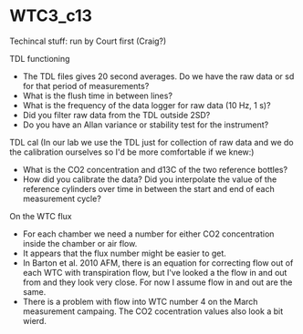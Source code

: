 # WTC3_c13
Techincal stuff: run by Court first (Craig?)

TDL functioning 

-	The TDL files gives 20 second averages. Do we have the raw data or sd for that period of measurements?
-	What is the flush time in between lines?
-	What is the frequency of the data logger for raw data (10 Hz, 1 s)?
-	Did you filter raw data from the TDL outside 2SD?
-	Do you have an Allan variance or stability test for the instrument?

TDL cal 
(In our lab we use the TDL just for collection of raw data and we do the calibration ourselves so I'd be more comfortable if we knew:)
-	What is the CO2 concentration and d13C of the two reference bottles?
-	How did you calibrate the data? Did you interpolate the value of the reference cylinders over time in between the start and end of each measurement cycle?

On the WTC flux

-	For each chamber we need a number for either CO2 concentration inside the chamber or air flow.
- It appears that the flux number might be easier to get.
- In Barton et al. 2010 AFM, there is an equation for correcting flow out of each WTC with transpiration flow, but I've looked a the flow in and out from and they look very close. For now I assume flow in and out are the same.
- There is a problem with flow into WTC number 4 on the March measurement campaing. The CO2 cocentration values also look a bit wierd.

